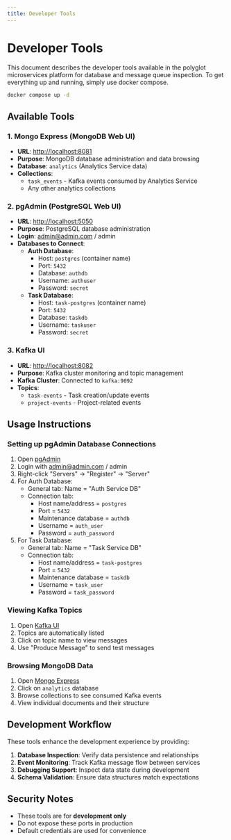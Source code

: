 ```yaml
---
title: Developer Tools
---
```

# Developer Tools

This document describes the developer tools available in the polyglot microservices platform for database and message queue inspection.
To get everything up and running, simply use docker compose.

```bash
docker compose up -d
```

## Available Tools

### 1. Mongo Express (MongoDB Web UI)
- **URL**: [http://localhost:8081](http://localhost:8081)
- **Purpose**: MongoDB database administration and data browsing
- **Database**: `analytics` (Analytics Service data)
- **Collections**: 
  - `task_events` - Kafka events consumed by Analytics Service
  - Any other analytics collections

### 2. pgAdmin (PostgreSQL Web UI)
- **URL**: [http://localhost:5050](http://localhost:5050)
- **Purpose**: PostgreSQL database administration
- **Login**: admin@admin.com / admin
- **Databases to Connect**:
  - **Auth Database**: 
    - Host: `postgres` (container name)
    - Port: `5432`
    - Database: `authdb`
    - Username: `authuser`
    - Password: `secret`
  - **Task Database**:
    - Host: `task-postgres` (container name)  
    - Port: `5432`
    - Database: `taskdb`
    - Username: `taskuser`
    - Password: `secret`

### 3. Kafka UI
- **URL**: [http://localhost:8082](http://localhost:8082)
- **Purpose**: Kafka cluster monitoring and topic management
- **Kafka Cluster**: Connected to `kafka:9092`
- **Topics**:
  - `task-events` - Task creation/update events
  - `project-events` - Project-related events

## Usage Instructions

### Setting up pgAdmin Database Connections

1. Open [pgAdmin](http://localhost:5050) 
2. Login with admin@admin.com / admin
3. Right-click "Servers" → "Register" → "Server"
4. For Auth Database:
   - General tab: Name = "Auth Service DB"
   - Connection tab: 
     - Host name/address = `postgres`
     - Port = `5432`
     - Maintenance database = `authdb`
     - Username = `auth_user`
     - Password = `auth_password`
5. For Task Database:
   - General tab: Name = "Task Service DB"
   - Connection tab:
     - Host name/address = `task-postgres`
     - Port = `5432`
     - Maintenance database = `taskdb`
     - Username = `task_user`
     - Password = `task_password`

### Viewing Kafka Topics

1. Open [Kafka UI](http://localhost:8082) 
2. Topics are automatically listed
3. Click on topic name to view messages
4. Use "Produce Message" to send test messages

### Browsing MongoDB Data

1. Open [Mongo Express](http://localhost:8081) 
2. Click on `analytics` database
3. Browse collections to see consumed Kafka events
4. View individual documents and their structure

## Development Workflow

These tools enhance the development experience by providing:

1. **Database Inspection**: Verify data persistence and relationships
2. **Event Monitoring**: Track Kafka message flow between services  
3. **Debugging Support**: Inspect data state during development
4. **Schema Validation**: Ensure data structures match expectations

## Security Notes

- These tools are for **development only**
- Do not expose these ports in production
- Default credentials are used for convenience